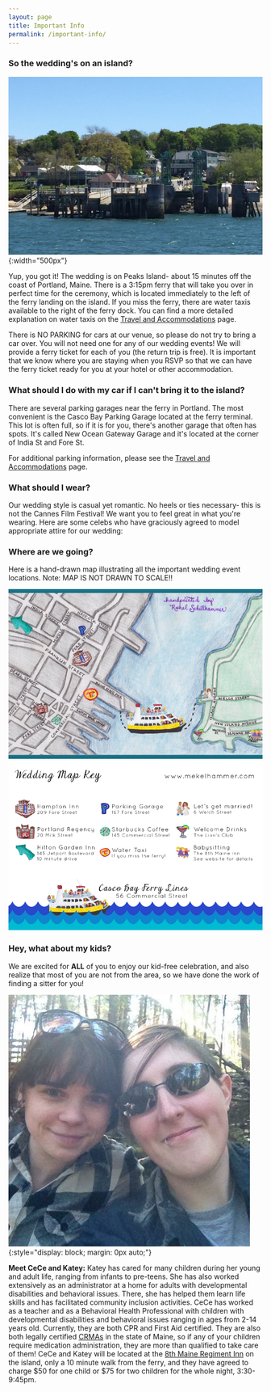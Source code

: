 ```yaml
---
layout: page
title: Important Info
permalink: /important-info/
---
```


### So the wedding's on an island?

![harbor view jones landing](/img/HarborViewJonesLanding.jpg){:width="500px"}

Yup, you got it! The wedding is on Peaks Island- about 15 minutes off the coast of Portland, Maine. There is a 3:15pm ferry that will take you over in perfect time for the ceremony, which is located immediately to the left of the ferry landing on the island. If you miss the ferry, there are water taxis available to the right of the ferry dock. You can find a more detailed explanation on water taxis on the [Travel and Accommodations](/travel-and-accomodations/) page. 

There is NO PARKING for cars at our venue, so please do not try to bring a car over. You will not need one for any of our wedding events! We will provide a ferry ticket for each of you (the return trip is free). It is important that we know where you are staying when you RSVP so that we can have the ferry ticket ready for you at your hotel or other accommodation. 


### What should I do with my car if I can't bring it to the island?

There are several parking garages near the ferry in Portland. The most convenient is the Casco Bay Parking Garage located at the ferry terminal. This lot is often full, so if it is for you, there's another garage that often has spots. It's called New Ocean Gateway Garage and it's located at the corner of India St and Fore St. 

For additional parking information, please see the [Travel and Accommodations](/travel-and-accomodations/) page. 


### What should I wear?

Our wedding style is casual yet romantic. No heels or ties necessary- this is not the Cannes Film Festival! We want you to feel great in what you're wearing. Here are some celebs who have graciously agreed to model appropriate attire for our wedding:

<div id="celeb-slideshow"> </div>


### Where are we going?

Here is a hand-drawn map illustrating all the important wedding event locations. Note: MAP IS NOT DRAWN TO SCALE!!  

![Map Front](/img/MapFront4x6.jpg)  
![Map Back](/img/MapBack4x6.jpg)

### Hey, what about my kids?

We are excited for **ALL** of you to enjoy our kid-free celebration, and also realize that most of you are not from the area, so we have done the work of finding a sitter for you! 

![babysitters](/img/CeCe-Katey.JPG){:style="display: block; margin: 0px auto;"}  

**Meet CeCe and Katey:** Katey has cared for many children during her young and adult life, ranging from infants to pre-teens. She has also worked extensively as an administrator at a home for adults with developmental disabilities and behavioral issues. There, she has helped them learn life skills and has facilitated community inclusion activities. CeCe has worked as a teacher and as a Behavioral Health Professional with children with developmental disabilities and behavioral issues ranging in ages from 2-14 years old. Currently, they are both CPR and First Aid certified. They are also both legally certified [CRMAs](https://gateway.maine.gov/dhhs-apps/assisted/crma_overview.asp) in the state of Maine, so if any of your children require medication administration, they are more than qualified to take care of them! CeCe and Katey will be located at the [8th Maine Regiment Inn](https://www.google.com/maps/dir/Jones+Landing/Eighth+Maine+Regiment+Memorial,+13+Eighth+Main+Ave,+Peaks+Island,+ME+04108/@43.654204,-70.1976256,17z/data=!3m1!4b1!4m14!4m13!1m5!1m1!1s0x0:0x66eeb521011470ef!2m2!1d-70.1988746!2d43.6557438!1m5!1m1!1s0x4cb29d9197ff66f3:0x7c1c54919956cb64!2m2!1d-70.191974!2d43.652719!3e2) on the island, only a 10 minute walk from the ferry, and they have agreed to charge $50 for one child or $75 for two children for the whole night, 3:30-9:45pm. 
